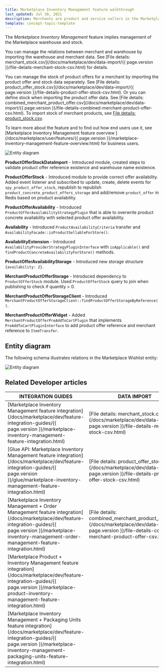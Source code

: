 ```yaml
---
title: Marketplace Inventory Management feature walkthrough 
last_updated: Jul 30, 2021
description: Merchants are product and service sellers in the Marketplace.
template: concept-topic-template
---
```


The *Marketplace Inventory Management* feature implies management of the Marketplace warehouse and stock.

You can manage the relations between merchant and warehouse by importing the warehouse and merchant data. See [File details: merchant_stock.csv](/docs/marketplace/dev/data-import/{{ page.version }}/file-details-merchant-stock-csv.html) for details.

You can manage the stock of product offers for a merchant by importing the product offer and stock data separately. See [File details: product_offer_stock.csv](/docs/marketplace/dev/data-import/{{ page.version }}/file-details-product-offer-stock-csv.html). Or you can define stock when importing the product offer data. See [File details: combined_merchant_product_offer.csv](/docs/marketplace/dev/data-import/{{ page.version }}/file-details-combined-merchant-product-offer-csv.html).
To import stock of merchant products, see [File details: product_stock.csv](https://documentation.spryker.com/docs/file-details-product-stockcsv).

To learn more about the feature and to find out how end users use it, see [Marketplace Inventory Management feature overview ](/docs/marketplace/user/features/{{ page.version }}/marketplace-inventory-management-feature-overview.html) for business users.


![Entity diagram](https://confluence-connect.gliffy.net/embed/image/72767452-8b31-46fd-9c23-8d5416fd02e6.png?utm_medium=live&utm_source=confluence)

**ProductOfferStockDataImport** - Introduced module, created steps to validate product offer reference existence and warehouse name existence.

**ProductOfferStock** - Introduced module to provide correct offer availability. Added event listener and subscribed to update, create, delete events for `spy_product_offer_stock`, republish  to republish `product_concrete_product_offers_storage` and add/remove `product_offer` in Redis based on product availability.

**ProductOfferAvailability** - Introduced `ProductOfferAvailabilityStrategyPlugin` that is able to overwrite product concrete availability with selected product offer availability.

**Availability** - Introduced `ProductAvailabilityCriteria` transfer and `AvailabilityFacade::isProductSellableForStore()`.

**AvailabilityExtension** - Introduced `AvailabilityProviderStrategyPluginInterface` with `isApplicable()` and `findProductConcreteAvailabilityForStore()` methods.

**ProductOfferAvailabilityStorage** - Introduced new storage structure `{availability: 2}`.

**MerchantProductOfferStorage** - Introduced dependency to `ProductOfferStock` module. Used `ProductOfferStock` query to join when publishing to check if quantity > 0.

**MerchantProductOfferStorageClient** - Introduced `MerchantProductOfferStorageClient::findProductOfferStorageByReference()`.

**MerchantProductOfferWidget** - Added `MerchantProductOfferPreAddToCartPlugin` that implements `PreAddToCartPluginInterface` to add product offer reference and merchant reference to `ItemTransfer`.

## Entity diagram

The following schema illustrates relations in the Marketplace Wishlist entity:

![Entity diagram](https://confluence-connect.gliffy.net/embed/image/7be7c0cf-b4d5-41c5-bfc3-e30b76efce31.png?utm_medium=live&utm_source=confluence)


## Related Developer articles

| INTEGRATION GUIDES | DATA IMPORT  |
| ------------ | --------------- |
| [Marketplace Inventory Management feature integration](/docs/marketplace/dev/feature-integration-guides/{{ page.version }}/marketplace-inventory-management-feature-integration.html) | [File details: merchant_stock.csv](/docs/marketplace/dev/data-import/{{ page.version }}/file-details-merchant-stock-csv.html) |
| [Glue API: Marketplace Inventory Management feature integration](/docs/marketplace/dev/feature-integration-guides/{{ page.version }}/glue/marketplace-inventory-management-feature-integration.html)  | [File details: product_offer_stock.csv](/docs/marketplace/dev/data-import/{{ page.version }}/file-details-product-offer-stock-csv.html) |
| [Marketplace Inventory Management + Order Management feature integration](/docs/marketplace/dev/feature-integration-guides/{{ page.version }}/marketplace-inventory-management-order-management-feature-integration.html) | [File details: combined_merchant_product_offer.csv](/docs/marketplace/dev/data-import/{{ page.version }}/file-details-combined-merchant-product-offer-csv.html) |
| [Marketplace Product + Inventory Management feature integration](/docs/marketplace/dev/feature-integration-guides/{{ page.version }}/marketplace-product-inventory-management-feature-integration.html) ||
| [Marketplace Inventory Management + Packaging Units feature integration](/docs/marketplace/dev/feature-integration-guides/{{ page.version }}/marketplace-inventory-management-packaging-units-feature-integration.html) ||
